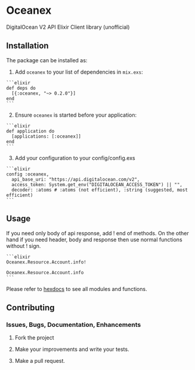 # Oceanex

DigitalOcean V2 API Elixir Client library (unofficial)

## Installation

The package can be installed as:

  1. Add `oceanex` to your list of dependencies in `mix.exs`:

    ```elixir
    def deps do
      [{:oceanex, "~> 0.2.0"}]
    end
    ```

  2. Ensure `oceanex` is started before your application:

    ```elixir
    def application do
      [applications: [:oceanex]]
    end
    ```

  3. Add your configuration to your config/config.exs

    ```elixir
    config :oceanex,
      api_base_uri: "https://api.digitalocean.com/v2",
      access_token: System.get_env("DIGITALOCEAN_ACCESS_TOKEN") || "",
      decoder: :atoms # :atoms (not efficient), :string (suggested, most efficient)
    ```

## Usage

If you need only body of api response, add ! end of methods. On the other hand
if you need header, body and response then use normal functions without ! sign.

    ```elixir
    Oceanex.Resource.Account.info!

    Oceanex.Resource.Account.info
    ```

Please refer to [hexdocs](https://hexdocs.pm/oceanex) to see all modules and functions.

## Contributing

### Issues, Bugs, Documentation, Enhancements

1) Fork the project

2) Make your improvements and write your tests.

3) Make a pull request.
